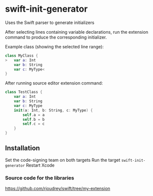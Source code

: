 # swift-init-generator
Uses the Swift parser to generate initializers

After selecting lines containing variable declarations, run the extension command to produce the corresponding initializer.

Example class (showing the selected line range):
``` swift
class MyClass {
>   var a: Int
    var b: String
    var c: MyType<
}
```
After running source editor extension command:
``` swift
class TestClass {
    var a: Int
    var b: String
    var c: MyType
    init(a: Int, b: String, c: MyType) {
        self.a = a
        self.b = b
        self.c = c
    }
}
```

## Installation 
Set the code-signing team on both targets
Run the target `swift-init-generator`
Restart Xcode

### Source code for the libraries
https://github.com/rjoudrey/swift/tree/my-extension
